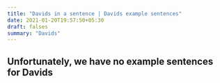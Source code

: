 ```yaml
---
title: "Davids in a sentence | Davids example sentences"
date: 2021-01-20T19:57:50+05:30
draft: falses
summary: "Davids"
---
```

## Unfortunately, we have no example sentences for Davids                 
